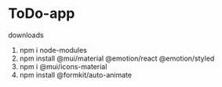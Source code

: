 # ToDo-app
downloads



1. npm i node-modules
2. npm install @mui/material @emotion/react @emotion/styled
3. npm i @mui/icons-material
4. npm install @formkit/auto-animate

